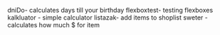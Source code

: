 dniDo- calculates days till your birthday
flexboxtest- testing flexboxes
kalkluator - simple calculator
listazak- add items to shoplist
sweter - calculates how much $ for item
